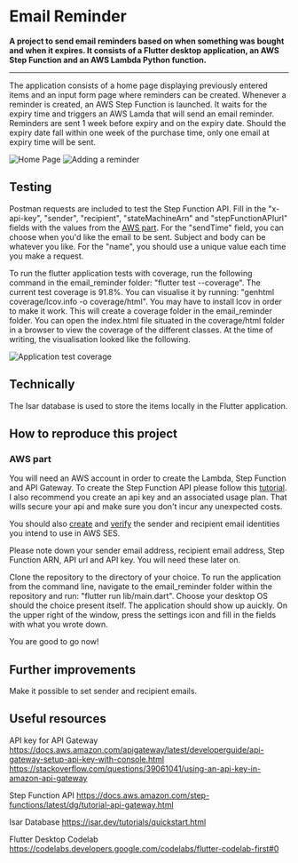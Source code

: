 # Email Reminder

**A project to send email reminders based on when something was bought and when it expires. It consists of a Flutter desktop application, an AWS Step Function and an AWS Lambda Python function.**

-------------------------------------------

The application consists of a home page displaying previously entered items and an input form page where reminders can be created. Whenever a reminder is created, an AWS Step Function is launched. It waits for the expiry time and triggers an AWS Lamda that will send an email reminder. Reminders are sent 1 week before expiry and on the expiry date. Should the expiry date fall within one week of the purchase time, only one email at expiry time will be sent.

![Home Page](https://github.com/thisorthat12/EmailReminder/assets/133687751/30029f2b-5950-4f7b-a34b-1432667f0b06)
![Adding a reminder](https://github.com/thisorthat12/EmailReminder/assets/133687751/720fa129-7561-4ace-8743-bedffb76bf6a)

## Testing

Postman requests are included to test the Step Function API. Fill in the "x-api-key", "sender", "recipient", "stateMachineArn" and "stepFunctionAPIurl" fields with the values from the [AWS part](#aws-part). For the "sendTime" field, you can choose when you'd like the email to be sent. Subject and body can be whatever you like. For the "name", you should use a unique value each time you make a request. 

To run the flutter application tests with coverage, run the following command in the email_reminder folder: "flutter test --coverage".
The current test coverage is 91.8%. You can visualise it by running: "genhtml coverage/lcov.info -o coverage/html". You may have to install lcov in order to make it work.
This will create a coverage folder in the email_reminder folder. You can open the index.html file situated in the coverage/html folder in a browser to view the coverage of the different classes. At the time of writing, the visualisation looked like the following.

![Application test coverage](https://github.com/thisorthat12/EmailReminder/assets/133687751/5bab9028-d936-464e-926f-8e3a9d616a2b)

## Technically

The Isar database is used to store the items locally in the Flutter application.

## How to reproduce this project

### AWS part
You will need an AWS account in order to create the Lambda, Step Function and API Gateway. To create the Step Function API please follow this [tutorial](https://docs.aws.amazon.com/step-functions/latest/dg/tutorial-api-gateway.html). I also recommend you create an api key and an associated usage plan. That wills secure your api and make sure you don't incur any unexpected costs. 

You should also [create](https://docs.aws.amazon.com/ses/latest/dg/creating-identities.html#verify-email-addresses-procedure) and [verify](https://docs.aws.amazon.com/ses/latest/dg/creating-identities.html#just-verify-email-proc) the sender and recipient email identities you intend to use in AWS SES. 

Please note down your sender email address, recipient email address, Step Function ARN, API url and API key. You will need these later on.

Clone the repository to the directory of your choice. To run the application from the command line, navigate to the email_reminder folder within the repository and run: "flutter run lib/main.dart". Choose your desktop OS should the choice present itself. The application should show up auickly. On the upper right of the window, press the settings icon and fill in the fields with what you wrote down.

You are good to go now!

## Further improvements
Make it possible to set sender and recipient emails.

## Useful resources

API key for API Gateway
https://docs.aws.amazon.com/apigateway/latest/developerguide/api-gateway-setup-api-key-with-console.html
https://stackoverflow.com/questions/39061041/using-an-api-key-in-amazon-api-gateway

Step Function API
https://docs.aws.amazon.com/step-functions/latest/dg/tutorial-api-gateway.html

Isar Database
https://isar.dev/tutorials/quickstart.html

Flutter Desktop Codelab
https://codelabs.developers.google.com/codelabs/flutter-codelab-first#0
